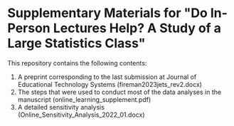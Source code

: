 # Supplementary Materials for "Do In-Person Lectures Help? A Study of a Large Statistics Class"

This repository contains the following contents:

1. A preprint corresponding to the last submission at Journal of Educational Technology Systems (fireman2023jets_rev2.docx)
2. The steps that were used to conduct most of the data analyses in the manuscript (online_learning_supplement.pdf)
3. A detailed sensitivity analysis (Online_Sensitivity_Analysis_2022_01.docx)